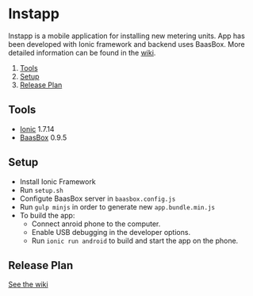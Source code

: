 # Instapp

Instapp is a mobile application for installing new metering units. App has been developed with Ionic framework and backend uses BaasBox. More detailed information can be found in the [wiki](https://github.com/IoTitude/Instapp/wiki).

<!-- MDTOC maxdepth:6 firsth1:2 numbering:1 flatten:1 bullets:0 updateOnSave:1 -->

1. [Tools](#tools)   
2. [Setup](#setup)   
3. [Release Plan](#release-plan)   

<!-- /MDTOC -->

## Tools

- [Ionic](http://ionicframework.com/) 1.7.14
- [BaasBox](http://www.baasbox.com/) 0.9.5

## Setup

- Install Ionic Framework
- Run `setup.sh`
- Configute BaasBox server in `baasbox.config.js`
- Run `gulp minjs` in order to generate new `app.bundle.min.js`
- To build the app:
  - Connect anroid phone to the computer.
  - Enable USB debugging in the developer options.
  - Run `ionic run android` to build and start the app on the phone.

## Release Plan

[See the wiki](https://github.com/IoTitude/Instapp/wiki/Release-Plan)
